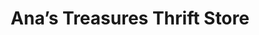 ---
title: "Ana’s Treasures Thrift Store"
url: /west-branch/anas-treasures-thrift-store/
shop: charity
---
